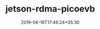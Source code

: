 ---
title: "jetson-rdma-picoevb"
date: 2019-06-16T17:46:24+05:30
type: "organisations"
org_name: "NVIDIA Corporation"
repo_desc: "Minimal HW-based demo of GPUDirect RDMA on NVIDIA Jetson AGX Xavier running L4T"
repo_link: https://github.com/NVIDIA/jetson-rdma-picoevb


---